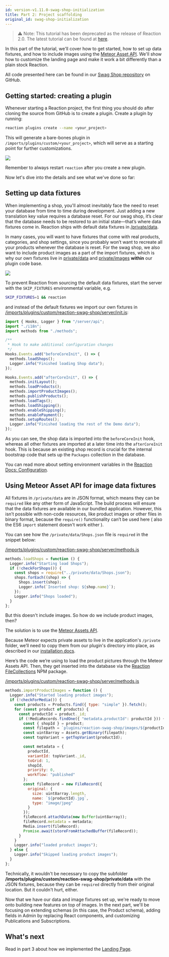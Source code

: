```yaml
---
id: version-v1.11.0-swag-shop-initialization
title: Part 2: Project scaffolding
original_id: swag-shop-initialization
---
```


> ⚠️ Note: This tutorial has been deprecated as the release of Reaction 2.0. The latest tutorial can be found at [here](https://docs.reactioncommerce.com/docs/swag-shop-1).

In this part of the tutorial, we'll cover how to get started, how to set up data fixtures, and how to include images using the [Meteor Asset API](https://docs.meteor.com/api/assets.html). We'll show how to customize the landing page and make it work a bit differently than a plain stock Reaction.

All code presented here can be found in our [Swag Shop repository](https://github.com/reactioncommerce/reaction-swag-shop) on GitHub.

## Getting started: creating a plugin

Whenever starting a Reaction project, the first thing you should do after cloning the source from GitHub is to create a plugin. Create a plugin by running:
```sh
reaction plugins create --name <your_project>
```

This will generate a bare-bones plugin in `/imports/plugins/custom/<your_project>`,  which will serve as a starting point for further customizations.

![](https://raw.githubusercontent.com/reactioncommerce/reaction-docs/master/assets/swag-shop-create-plugin.gif)

Remember to always restart `reaction` after you create a new plugin.

Now let's dive into the details and see what we've done so far:

## Setting up data fixtures

When implementing a shop, you'll almost inevitably face the need to reset your database from time to time during development. Just adding a new translation key value requires a database reset. For our swag shop, it’s clear that the database needs to be restored to an initial state—that’s where data fixtures come in. Reaction ships with default data fixtures in [/private/data](https://github.com/reactioncommerce/reaction/tree/master/private/data).

In many cases, you will want to have fixtures that come with real products, categories, and shop settings, since you probably won’t want to recreate all your products whenever the database is reset. For the swag shop, we also want to include product images as a part of the import fixtures, which is why our own fixtures live in [private/data](https://github.com/reactioncommerce/reaction-swag-shop/tree/15ae96a2f9607e155df0b2ae9a47210d799eb2a8/private/data) and [private/images](https://github.com/reactioncommerce/reaction-swag-shop/tree/15ae96a2f9607e155df0b2ae9a47210d799eb2a8/private/images) **within** our plugin code base.

![](https://raw.githubusercontent.com/reactioncommerce/reaction-docs/master/assets/swag-shop-start.gif)

To prevent Reaction from sourcing the default data fixtures, start the server with the `SKIP_FIXTURES` environmental variable, e.g.
```sh
SKIP_FIXTURES=1 && reaction
```
and instead of the default fixtures we import our own fixtures in [/imports/plugins/custom/reaction-swag-shop/server/init.js](https://github.com/reactioncommerce/reaction-swag-shop/blob/15ae96a2f9607e155df0b2ae9a47210d799eb2a8/server/init.js):

```js
import { Hooks, Logger } from "/server/api";
import "./i18n";
import methods from "./methods";

/**
 * Hook to make additional configuration changes
 */
Hooks.Events.add("beforeCoreInit", () => {
  methods.loadShops();
  Logger.info("Finished loading Shop data");
});

Hooks.Events.add("afterCoreInit", () => {
  methods.initLayout();
  methods.loadProducts();
  methods.importProductImages();
  methods.publishProducts();
  methods.loadTags();
  methods.loadShipping();
  methods.enableShipping();
  methods.enablePayment();
  methods.setupRoutes();
  Logger.info("Finished loading the rest of the Demo data");
});
```

As you can see, the shop data is imported into the `beforeCoreInit` hook, whereas all other fixtures are imported at a later time into the `afterCoreInit` hook. This is because an existing shop record is crucial for the internal bootstrap code that sets up the `Packages` collection in the database.

You can read more about setting environment variables in the [Reaction Docs: Configuration](https://docs.reactioncommerce.com/reaction-docs/master/configuration).

## Using Meteor Asset API for image data fixtures

All fixtures in `/private/data` are in JSON format, which means they can be `required` like any other form of JavaScript. The build process will ensure that the data fixtures are available in our bundled application. However, this isn’t possible with non-code resources, like product images or other files in binary format, because the `require()` functionality can’t be used here ( also the ES6 `import` statement doesn't work either ).

You can see how the `/private/data/Shops.json` file is `required` in the snippet below:

[/imports/plugins/custom/reaction-swag-shop/server/methods.js](https://github.com/reactioncommerce/reaction-swag-shop/blob/15ae96a2f9607e155df0b2ae9a47210d799eb2a8/server/methods.js)

```js
methods.loadShops = function () {
  Logger.info("Starting load Shops");
  if (!checkForShops()) {
    const shops = require("../private/data/Shops.json");
    shops.forEach((shop) => {
      Shops.insert(shop);
      Logger.info(`Inserted shop: ${shop.name}`);
    });
    Logger.info("Shops loaded");
  }
};
```
But this doesn't include images. So how do we include product images, then?

The solution is to use the [Meteor Assets API](https://docs.meteor.com/api/assets.html).

Because Meteor expects private assets to live in the application's `/private` folder, we’ll need to copy them from our plugin's directory into place, as described in our [installation docs](https://github.com/reactioncommerce/reaction-swag-shop).

Here’s the code we’re using to load the product pictures through the Meteor Assets API. Then, they get inserted into the database via the [Reaction FileCollections](https://github.com/reactioncommerce/reaction-file-collections) NPM package.

[/imports/plugins/custom/reaction-swag-shop/server/methods.js](https://github.com/reactioncommerce/reaction-swag-shop/blob/15ae96a2f9607e155df0b2ae9a47210d799eb2a8/server/methods.js)
```js
methods.importProductImages = function () {
  Logger.info("Started loading product images");
  if (!checkForMedia()) {
    const products = Products.find({ type: "simple" }).fetch();
    for (const product of products) {
      const productId = product._id;
      if (!MediaRecords.findOne({ "metadata.productId": productId })) {
        const { shopId } = product;
        const filepath = `plugins/reaction-swag-shop/images/${productId}.jpg`;
        const uint8array = Assets.getBinary(filepath);
        const topVariant = getTopVariant(productId);

        const metadata = {
          productId,
          variantId: topVariant._id,
          toGrid: 1,
          shopId,
          priority: 0,
          workflow: "published"
        };
        const fileRecord = new FileRecord({
          original: {
            size: uint8array.length,
            name: `${productId}.jpg`,
            type: "image/jpeg"
          }
        });
        fileRecord.attachData(new Buffer(uint8array));
        fileRecord.metadata = metadata;
        Media.insert(fileRecord);
        Promise.await(storeFromAttachedBuffer(fileRecord));
      }
    }
    Logger.info("loaded product images");
  } else {
    Logger.info("Skipped loading product images");
  }
};
```

Technically, it wouldn't be necessary to copy the subfolder **/imports/plugins/custom/reaction-swag-shop/private/data** with the JSON fixtures, because they can be `required` directly from their original location. But it couldn't hurt, either.

Now that we have our data and image fixtures set up, we're ready to move onto building new features on top of images. In the next part, we'll be focusing on extending schemas (in this case, the Product schema), adding fields in Admin by replacing React components, and customizing Publications and Subscriptions.

## What's next
Read in part 3 about how we implemented the [Landing Page](swag-shop-landing-page).
